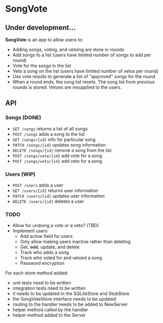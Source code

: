 # SongVote

## Under development...

**SongVote** is an app to allow users to:
- Adding songs, voting, and vetoing are done in rounds
- Add songs to a list (users have limited number of songs to add per round)
- Vote for the songs in the list
- Veto a song on the list (users have limited number of vetos per round)
- Use vote results to generate a list of "approved" songs for the round
- When a round ends, the song list resets. The song list from previous rounds is stored. Vetoes are resupplied to the users.

## API
### Songs (DONE)
- `GET /songs` returns a list of all songs
- `POST /songs` adds a song to the list
- `GET /songs/{id}` info for particular song
- `PATCH /songs/{id}` updates song information
- `DELETE /songs/{id}` remove a song from the list
- `POST /songs/vote/{id}` add vote for a song
- `POST /songs/veto/{id}` add veto for a song

### Users (WIP)
- `POST /users` adds a user
- `GET /users/{id}` returns user information
- `PATCH /users/{id}` updates user information
- `DELETE /users/{id}` deletes a user

### TODO
- Allow for undoing a vote or a veto? (TBD)
- Implement users
  - Add active field for users
  - Only allow making users inactive rather than deleting
  - Get, ~~add~~, update, and delete
  - Track who adds a song
  - Track who voted for and vetoed a song
  - Password encryption

For each store method added:
- unit tests need to be written
- integration tests need to be written
- it needs to be updated in the SQLiteStore and StubStore
- the SongVoteStore interface needs to be updated
- routing to the handler needs to be added to NewServer
- helper method called by the handler
- helper method added to the Server